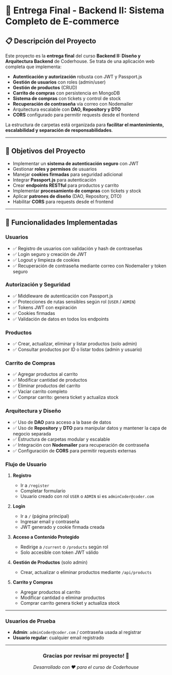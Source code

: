 # 🚀 Entrega Final - Backend II: Sistema Completo de E-commerce

## 📋 Descripción del Proyecto

Este proyecto es la **entrega final** del curso **Backend II: Diseño y Arquitectura Backend** de Coderhouse. Se trata de una aplicación web completa que implementa:

- **Autenticación y autorización** robusta con JWT y Passport.js
- **Gestión de usuarios** con roles (admin/user)
- **Gestión de productos** (CRUD)
- **Carrito de compras** con persistencia en MongoDB
- **Sistema de compras** con tickets y control de stock
- **Recuperación de contraseña** vía correo con Nodemailer
- Arquitectura escalable con **DAO, Repository y DTO**
- **CORS** configurado para permitir requests desde el frontend

La estructura de carpetas está organizada para **facilitar el mantenimiento, escalabilidad y separación de responsabilidades**.

---

## 🎯 Objetivos del Proyecto

- Implementar un **sistema de autenticación seguro** con JWT
- Gestionar **roles y permisos** de usuarios
- Manejar **cookies firmadas** para seguridad adicional
- Integrar **Passport.js** para autenticación
- Crear **endpoints RESTful** para productos y carrito
- Implementar **procesamiento de compras** con tickets y stock
- Aplicar **patrones de diseño** (DAO, Repository, DTO)
- Habilitar **CORS** para requests desde el frontend

---

## 🔐 Funcionalidades Implementadas

### **Usuarios**

- ✅ Registro de usuarios con validación y hash de contraseñas
- ✅ Login seguro y creación de JWT
- ✅ Logout y limpieza de cookies
- ✅ Recuperación de contraseña mediante correo con Nodemailer y token seguro

### **Autorización y Seguridad**

- ✅ Middleware de autenticación con Passport.js
- ✅ Protecciones de rutas sensibles según rol (`USER` / `ADMIN`)
- ✅ Tokens JWT con expiración
- ✅ Cookies firmadas
- ✅ Validación de datos en todos los endpoints

### **Productos**

- ✅ Crear, actualizar, eliminar y listar productos (solo admin)
- ✅ Consultar productos por ID o listar todos (admin y usuario)

### **Carrito de Compras**

- ✅ Agregar productos al carrito
- ✅ Modificar cantidad de productos
- ✅ Eliminar productos del carrito
- ✅ Vaciar carrito completo
- ✅ Comprar carrito: genera ticket y actualiza stock

### **Arquitectura y Diseño**

- ✅ Uso de **DAO** para acceso a la base de datos
- ✅ Uso de **Repository** y **DTO** para manipular datos y mantener la capa de negocio separada
- ✅ Estructura de carpetas modular y escalable
- ✅ Integración con **Nodemailer** para recuperación de contraseña
- ✅ Configuración de **CORS** para permitir requests externas

### **Flujo de Usuario**

1. **Registro**

   - Ir a `/register`
   - Completar formulario
   - Usuario creado con rol `USER` o `ADMIN` si es `adminCoder@coder.com`

2. **Login**

   - Ir a `/` (página principal)
   - Ingresar email y contraseña
   - JWT generado y cookie firmada creada

3. **Acceso a Contenido Protegido**

   - Redirige a `/current` o `/products` según rol
   - Solo accesible con token JWT válido

4. **Gestión de Productos** (solo admin)

   - Crear, actualizar o eliminar productos mediante `/api/products`

5. **Carrito y Compras**
   - Agregar productos al carrito
   - Modificar cantidad o eliminar productos
   - Comprar carrito genera ticket y actualiza stock

---

### **Usuarios de Prueba**

- **Admin**: `adminCoder@coder.com` / contraseña usada al registrar
- **Usuario regular**: cualquier email registrado

---

<div align="center">

### Gracias por revisar mi proyecto! 🌟

_Desarrollado con ❤️ para el curso de Coderhouse_

</div>
